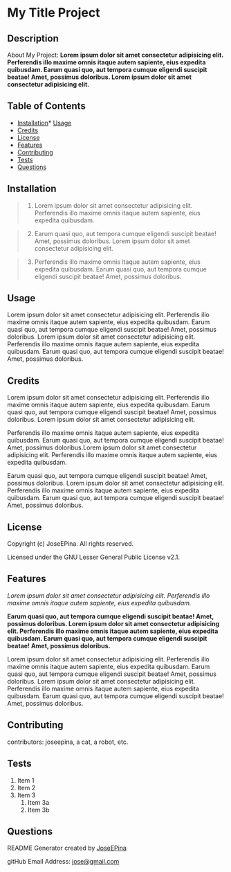 # My Title Project
## Description
About My Project: **Lorem ipsum dolor sit amet consectetur adipisicing elit. Perferendis illo maxime omnis itaque autem sapiente, eius expedita quibusdam. Earum quasi quo, aut tempora cumque eligendi suscipit beatae! Amet, possimus doloribus. Lorem ipsum dolor sit amet consectetur adipisicing elit.**

## Table of Contents

* [Installation](#installation)* [Usage](#usage)
* [Credits](#credits)
* [License](#license)
* [Features](#features)
* [Contributing](#contributing)
* [Tests](#tests)
* [Questions](#questions)
## Installation
> 1. Lorem ipsum dolor sit amet consectetur adipisicing elit. Perferendis illo maxime omnis itaque autem sapiente, eius expedita quibusdam.

> 2. Earum quasi quo, aut tempora cumque eligendi suscipit beatae! Amet, possimus doloribus. Lorem ipsum dolor sit amet consectetur adipisicing elit.

> 3. Perferendis illo maxime omnis itaque autem sapiente, eius expedita quibusdam. Earum quasi quo, aut tempora cumque eligendi suscipit beatae! Amet, possimus doloribus.

## Usage
Lorem ipsum dolor sit amet consectetur adipisicing elit. Perferendis illo maxime omnis itaque autem sapiente, eius expedita quibusdam. Earum quasi quo, aut tempora cumque eligendi suscipit beatae! Amet, possimus doloribus. Lorem ipsum dolor sit amet consectetur adipisicing elit. Perferendis illo maxime omnis itaque autem sapiente, eius expedita quibusdam. Earum quasi quo, aut tempora cumque eligendi suscipit beatae! Amet, possimus doloribus.
## Credits
Lorem ipsum dolor sit amet consectetur adipisicing elit. Perferendis illo maxime omnis itaque autem sapiente, eius expedita quibusdam. Earum quasi quo, aut tempora cumque eligendi suscipit beatae! Amet, possimus doloribus. Lorem ipsum dolor sit amet consectetur adipisicing elit.

Perferendis illo maxime omnis itaque autem sapiente, eius expedita quibusdam. Earum quasi quo, aut tempora cumque eligendi suscipit beatae! Amet, possimus doloribus.Lorem ipsum dolor sit amet consectetur adipisicing elit. Perferendis illo maxime omnis itaque autem sapiente, eius expedita quibusdam.

Earum quasi quo, aut tempora cumque eligendi suscipit beatae! Amet, possimus doloribus. Lorem ipsum dolor sit amet consectetur adipisicing elit. Perferendis illo maxime omnis itaque autem sapiente, eius expedita quibusdam. Earum quasi quo, aut tempora cumque eligendi suscipit beatae! Amet, possimus doloribus.
## License

   Copyright (c) JoseEPina. All rights reserved.
   
   Licensed under the GNU Lesser General Public License v2.1.
## Features
_Lorem ipsum dolor sit amet consectetur adipisicing elit. Perferendis illo maxime omnis itaque autem sapiente, eius expedita quibusdam._

**Earum quasi quo, aut tempora cumque eligendi suscipit beatae! Amet, possimus doloribus. Lorem ipsum dolor sit amet consectetur adipisicing elit. Perferendis illo maxime omnis itaque autem sapiente, eius expedita quibusdam. Earum quasi quo, aut tempora cumque eligendi suscipit beatae! Amet, possimus doloribus.**

Lorem ipsum dolor sit amet consectetur adipisicing elit. Perferendis illo maxime omnis itaque autem sapiente, eius expedita quibusdam. Earum quasi quo, aut tempora cumque eligendi suscipit beatae! Amet, possimus doloribus. Lorem ipsum dolor sit amet consectetur adipisicing elit. Perferendis illo maxime omnis itaque autem sapiente, eius expedita quibusdam. Earum quasi quo, aut tempora cumque eligendi suscipit beatae! Amet, possimus doloribus.
## Contributing
contributors: joseepina, a cat, a robot, etc.
## Tests
1. Item 1
1. Item 2
1. Item 3
   1. Item 3a
   1. Item 3b
## Questions


README Generator created by [JoseEPina](https://github.com/JoseEPina)

gitHub Email Address: [jose@gmail.com](jose@gmail.com)

